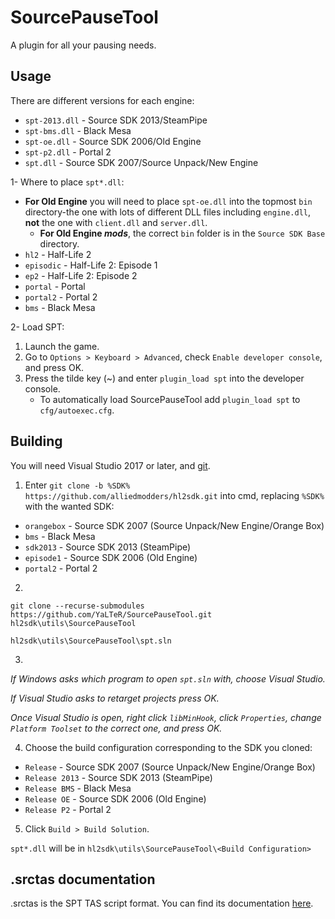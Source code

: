 SourcePauseTool
===============

A plugin for all your pausing needs.

## Usage

There are different versions for each engine:
  * `spt-2013.dll` - Source SDK 2013/SteamPipe
  * `spt-bms.dll` - Black Mesa
  * `spt-oe.dll` - Source SDK 2006/Old Engine
  * `spt-p2.dll` - Portal 2
  * `spt.dll` - Source SDK 2007/Source Unpack/New Engine

1- Where to place `spt*.dll`:
  * **For Old Engine** you will need to place `spt-oe.dll` into the topmost `bin` directory-the one with lots of different DLL files including `engine.dll`, **not** the one with `client.dll` and `server.dll`.
    * **For Old Engine *mods***, the correct `bin` folder is in the `Source SDK Base` directory.
  * `hl2` - Half-Life 2
  * `episodic` - Half-Life 2: Episode 1
  * `ep2` - Half-Life 2: Episode 2
  * `portal` - Portal
  * `portal2` - Portal 2
  * `bms` - Black Mesa

2- Load SPT:
  1. Launch the game.
  2. Go to `Options > Keyboard > Advanced`, check `Enable developer console`, and press OK.
  3. Press the tilde key (~) and enter `plugin_load spt` into the developer console. 
      * To automatically load SourcePauseTool add `plugin_load spt` to `cfg/autoexec.cfg`.

## Building
You will need Visual Studio 2017 or later, and [git](https://git-scm.com).

1. Enter `git clone -b %SDK% https://github.com/alliedmodders/hl2sdk.git` into cmd, replacing `%SDK%` with the wanted SDK:
* `orangebox` - Source SDK 2007 (Source Unpack/New Engine/Orange Box)
* `bms` - Black Mesa
* `sdk2013` - Source SDK 2013 (SteamPipe)
* `episode1` - Source SDK 2006 (Old Engine)
* `portal2` - Portal 2
2.
```
git clone --recurse-submodules https://github.com/YaLTeR/SourcePauseTool.git hl2sdk\utils\SourcePauseTool

hl2sdk\utils\SourcePauseTool\spt.sln
```
3.
*If Windows asks which program to open `spt.sln` with, choose Visual Studio.*

*If Visual Studio asks to retarget projects press OK.*

*Once Visual Studio is open, right click `libMinHook`, click `Properties`, change `Platform Toolset` to the correct one, and press OK.*

4. Choose the build configuration corresponding to the SDK you cloned:
* `Release` - Source SDK 2007 (Source Unpack/New Engine/Orange Box)
* `Release 2013` - Source SDK 2013 (SteamPipe)
* `Release BMS` - Black Mesa
* `Release OE` - Source SDK 2006 (Old Engine)
* `Release P2` - Portal 2

5. Click `Build > Build Solution`.

`spt*.dll` will be in `hl2sdk\utils\SourcePauseTool\<Build Configuration>`

## .srctas documentation
.srctas is the SPT TAS script format. You can find its documentation [here](https://docs.google.com/document/d/11iu9kw5Ufa3-QaiR7poJWBwfe1I56wI6fBtDgmWZ8Aw).
